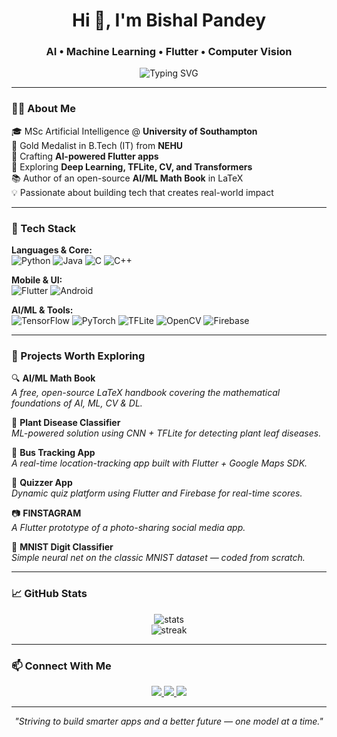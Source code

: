 <h1 align="center">Hi 👋, I'm Bishal Pandey</h1>
<h3 align="center">AI • Machine Learning • Flutter • Computer Vision</h3>

<p align="center">
  <img src="https://readme-typing-svg.demolab.com?font=Fira+Code&duration=3000&pause=1000&center=true&vCenter=true&width=500&height=50&lines=MSc+AI+@+University+of+Southampton;Flutter+%2B+TFLite+App+Developer;Computer+Vision+%7C+Deep+Learning+Enthusiast;Open+Source+and+AI+Research+Lover" alt="Typing SVG" />
</p>

---

### 🧑‍💻 About Me

🎓 MSc Artificial Intelligence @ **University of Southampton**  
🏅 Gold Medalist in B.Tech (IT) from **NEHU**  
📱 Crafting **AI-powered Flutter apps**  
🧠 Exploring **Deep Learning, TFLite, CV, and Transformers**  
📚 Author of an open-source **AI/ML Math Book** in LaTeX  
💡 Passionate about building tech that creates real-world impact

---

### 🔧 Tech Stack

**Languages & Core:**  
![Python](https://img.shields.io/badge/Python-3670A0?style=for-the-badge&logo=python&logoColor=white)
![Java](https://img.shields.io/badge/Java-ED8B00?style=for-the-badge&logo=openjdk&logoColor=white)
![C](https://img.shields.io/badge/C-00599C?style=for-the-badge&logo=c&logoColor=white)
![C++](https://img.shields.io/badge/C++-004482?style=for-the-badge&logo=cplusplus&logoColor=white)

**Mobile & UI:**  
![Flutter](https://img.shields.io/badge/Flutter-02569B?style=for-the-badge&logo=flutter&logoColor=white)
![Android](https://img.shields.io/badge/Android-3DDC84?style=for-the-badge&logo=android&logoColor=white)

**AI/ML & Tools:**  
![TensorFlow](https://img.shields.io/badge/TensorFlow-FF6F00?style=for-the-badge&logo=tensorflow&logoColor=white)
![PyTorch](https://img.shields.io/badge/PyTorch-EE4C2C?style=for-the-badge&logo=pytorch&logoColor=white)
![TFLite](https://img.shields.io/badge/TFLite-4285F4?style=for-the-badge&logo=tensorflow&logoColor=white)
![OpenCV](https://img.shields.io/badge/OpenCV-5C3EE8?style=for-the-badge&logo=opencv&logoColor=white)
![Firebase](https://img.shields.io/badge/Firebase-FFCA28?style=for-the-badge&logo=firebase&logoColor=black)

---

### 🚀 Projects Worth Exploring

🔍 **AI/ML Math Book**  
*A free, open-source LaTeX handbook covering the mathematical foundations of AI, ML, CV & DL.*

🌿 **Plant Disease Classifier**  
*ML-powered solution using CNN + TFLite for detecting plant leaf diseases.*

🚌 **Bus Tracking App**  
*A real-time location-tracking app built with Flutter + Google Maps SDK.*

📲 **Quizzer App**  
*Dynamic quiz platform using Flutter and Firebase for real-time scores.*

📷 **FINSTAGRAM**  
*A Flutter prototype of a photo-sharing social media app.*

🧮 **MNIST Digit Classifier**  
*Simple neural net on the classic MNIST dataset — coded from scratch.*

---

### 📈 GitHub Stats

<p align="center">
  <img src="https://github-readme-stats.vercel.app/api?username=Prakashbishal&show_icons=true&theme=react&count_private=true&hide=issues&custom_title=GitHub+Stats" alt="stats" />
  <br/>
  <img src="https://github-readme-streak-stats.herokuapp.com/?user=Prakashbishal&theme=react" alt="streak" />
</p>

---

### 📫 Connect With Me

<p align="center">
  <a href="www.linkedin.com/in/bishal-pandey-78080230b" target="_blank">
    <img src="https://img.shields.io/badge/LinkedIn-blue?style=for-the-badge&logo=linkedin&logoColor=white" />
  </a>
  <a href="mailto:prakashbishal1973@gmail.com">
    <img src="https://img.shields.io/badge/Email-gmail-red?style=for-the-badge&logo=gmail&logoColor=white" />
  </a>
  <a href="https://github.com/Prakashbishal">
    <img src="https://img.shields.io/badge/GitHub-black?style=for-the-badge&logo=github&logoColor=white" />
  </a>
</p>

---

<p align="center"><i>"Striving to build smarter apps and a better future — one model at a time."</i></p>
